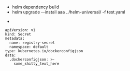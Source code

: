 - helm dependency build
- helm upgrade --install aaa  ../helm-universal/ -f test.yaml 

+
```
apiVersion: v1
kind: Secret
metadata:
  name: registry-secret
  namespace: default
type: kubernetes.io/dockerconfigjson
data:
  .dockerconfigjson: >-
    some_shitty_text_here
```
